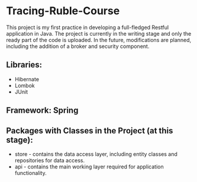 <!DOCTYPE html>
<html>
<head>
    <meta charset="UTF-8">
    <meta name="viewport" content="width=device-width, initial-scale=1.0">
    
</head>
<body>
<h1>Tracing-Ruble-Course</h1>
<p>This project is my first practice in developing a full-fledged Restful application in Java. The project is currently in the writing stage and only the ready part of the code is uploaded. In the future, modifications are planned, including the addition of a broker and security component.</p>
  
  <h2>Libraries:</h2>
  <ul>
    <li>Hibernate</li>
    <li>Lombok</li>
    <li>JUnit</li>
  </ul>
  
  <h2>Framework: Spring</h2>
  
  <h2>Packages with Classes in the Project (at this stage):</h2>
  <ul>
    <li>store - contains the data access layer, including entity classes and repositories for data access.</li>
    <li>api - contains the main working layer required for application functionality.</li>
</body>
</html>  
